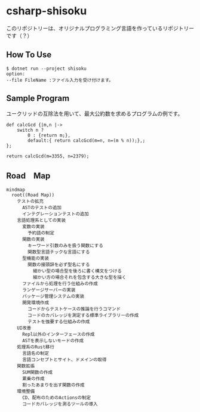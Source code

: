 # csharp-shisoku
このリポジトリーは、オリジナルプログラミング言語を作っているリポジトリーです（？）

## How To Use

```terminal
$ dotnet run --project shisoku
option:
--file FileName :ファイル入力を受け付けます。
```

## Sample Program

ユークリッドの互除法を用いて、最大公約数を求めるプログラムの例です。

```
def calcGcd {|m,n |->
    switch n ?
        0 : {return m;},
        default:{ return calcGcd(m=n, n=(m % n));},;
};

return calcGcd(m=3355, n=2379);
```

## Road　Map

```mermaid
mindmap
  root((Road Map))
    テストの拡充
      ASTのテストの追加
      インテグレーションテストの追加
    言語処理系としての実装
      変数の実装 
        予約語の制定
      関数の実装
        キーワード引数のみを扱う関数にする
        関数型言語チックな言語にする
      型機能の実装
        関数の接頭辞を必ず型名にする
          細かい型の場合型を後ろに書く構文をつける
          細かい方の場合それを包含する大きな型を描く
      ファイルから処理を行う仕組みの作成
      ランゲージサーバーの実装
      パッケージ管理システムの実装
      開発環境作成
        コードからテストケースの推論を行うコマンド
        コードのカバレッジを測定する標準ライブラリーの作成
        テストを強要する仕組みの作成
    UI改善
      Repl以外のインターフェースの作成
      ASTを表示しないモードの作成
    処理系のRust移行
      言語名の制定
      言語コンセプトとサイト、ドメインの取得
    関数拡張
      SUM関数の作成
      累乗の作成
      割ったあまりを出す関数の作成
    環境整備
      CD、配布のためのActionsの制定
      コードカバレッジを測るツールの導入
```
